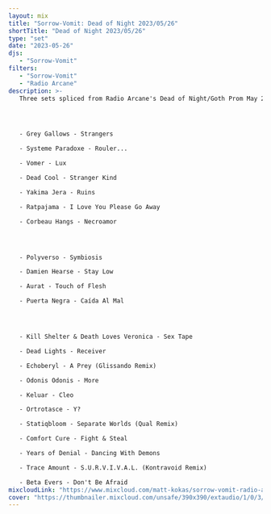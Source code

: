 ```yaml
---
layout: mix
title: "Sorrow-Vomit: Dead of Night 2023/05/26"
shortTitle: "Dead of Night 2023/05/26"
type: "set"
date: "2023-05-26"
djs:
   - "Sorrow-Vomit"
filters:
   - "Sorrow-Vomit"
   - "Radio Arcane"
description: >-
   Three sets spliced from Radio Arcane's Dead of Night/Goth Prom May 2023 event. 




   - Grey Gallows - Strangers

   - Systeme Paradoxe - Rouler...

   - Vomer - Lux

   - Dead Cool - Stranger Kind

   - Yakima Jera - Ruins

   - Ratpajama - I Love You Please Go Away

   - Corbeau Hangs - Necroamor




   - Polyverso - Symbiosis

   - Damien Hearse - Stay Low

   - Aurat - Touch of Flesh

   - Puerta Negra - Caída Al Mal




   - Kill Shelter & Death Loves Veronica - Sex Tape

   - Dead Lights - Receiver

   - Echoberyl - A Prey (Glissando Remix)

   - Odonis Odonis - More

   - Keluar - Cleo

   - Ortrotasce - Y?

   - Statiqbloom - Separate Worlds (Qual Remix)

   - Comfort Cure - Fight & Steal

   - Years of Denial - Dancing With Demons

   - Trace Amount - S.U.R.V.I.V.A.L. (Kontravoid Remix)

   - Beta Evers - Don't Be Afraid
mixcloudLink: "https://www.mixcloud.com/matt-kokas/sorrow-vomit-radio-arcane-dead-of-night-20230526"
cover: "https://thumbnailer.mixcloud.com/unsafe/390x390/extaudio/1/0/3/d/0a0b-0dcf-4794-a714-dd0f90556dff"
---
```

